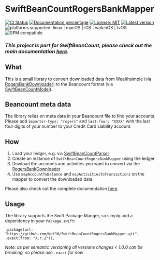 # SwiftBeanCountRogersBankMapper

[![CI Status](https://github.com/Nef10/SwiftBeanCountRogersBankMapper/workflows/CI/badge.svg?event=push)](https://github.com/Nef10/RogersBankDownloader/actions?query=workflow%3A%22CI%22) [![Documentation percentage](https://nef10.github.io/SwiftBeanCountRogersBankMapper/badge.svg)](https://nef10.github.io/SwiftBeanCountRogersBankMapper/) [![License: MIT](https://img.shields.io/github/license/Nef10/SwiftBeanCountRogersBankMapper)](https://github.com/Nef10/SwiftBeanCountRogersBankMapper/blob/main/LICENSE) [![Latest version](https://img.shields.io/github/v/release/Nef10/SwiftBeanCountRogersBankMapper?label=SemVer&sort=semver)](https://github.com/Nef10/SwiftBeanCountRogersBankMapper/releases) ![platforms supported: linux | macOS | iOS | watchOS | tvOS](https://img.shields.io/badge/platform-linux%20%7C%20macOS%20%7C%20iOS%20%7C%20watchOS%20%7C%20tvOS-blue) ![SPM compatible](https://img.shields.io/badge/SPM-compatible-blue)

### ***This project is part for SwiftBeanCount, please check out the main documentation [here](https://github.com/Nef10/SwiftBeanCount).***

## What

This is a small library to convert downloaded data from Wealthsimple (via [RogersBankDownloader](https://github.com/Nef10/RogersBankDownloader)) to the Beancount format (via [SwiftBeanCountModel](https://github.com/Nef10/SwiftBeanCountModel)).

## Beancount meta data

The library relies on meta data in your Beancount file to find your accounts. Please add `importer-type: "rogers"` and `last-four: "XXXX"` with the last four digits of your number to your Credit Card Liability account.

## How

1) Load your ledger, e.g. via  [SwiftBeanCountParser](https://github.com/Nef10/SwiftBeanCountParser)
2) Create an instance of `SwiftBeanCountRogersBankMapper` using the ledger
3) Dowload the accounts and activities you want to convert via the [RogersBankDownloader](https://github.com/Nef10/RogersBankDownloader)
4) Use `mapAccountToBalance` and `mapActivitiesToTransactions` on the mapper to convert the downloaded data

Please also check out the complete documentation [here](https://nef10.github.io/SwiftBeanCountRogersBankMapper/).

## Usage

The library supports the Swift Package Manger, so simply add a dependency in your `Package.swift`:

```
.package(url: "https://github.com/Nef10/SwiftBeanCountRogersBankMapper.git", .exact(from: "X.Y.Z")),
```

*Note: as per semantic versioning all versions changes < 1.0.0 can be breaking, so please use `.exact` for now*
